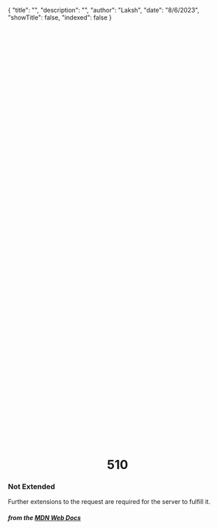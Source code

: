 {
    "title": "",
    "description": "",
    "author": "Laksh",
    "date": "8/6/2023",
    "showTitle": false,
    "indexed": false
}

<p style="margin-right: auto; margin-left: auto; width: max-content; margin-top: 25vh; opacity: 0.5;"></p>
<h1 style="margin-right: auto; margin-left: auto; width: max-content; margin-top: 3px;">510</h1>

### Not Extended

Further extensions to the request are required for the server to fulfill it.

#### *from the [MDN Web Docs](https://developer.mozilla.org/en-US/docs/Web/HTTP/Status)* 
